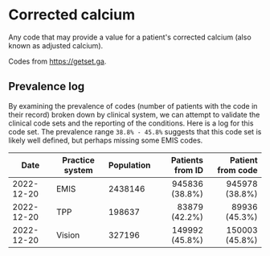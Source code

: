 # Corrected calcium

Any code that may provide a value for a patient's corrected calcium (also known as adjusted calcium).

Codes from https://getset.ga.

## Prevalence log

By examining the prevalence of codes (number of patients with the code in their record) broken down by clinical system, we can attempt to validate the clinical code sets and the reporting of the conditions. Here is a log for this code set. The prevalence range `38.8% - 45.8%` suggests that this code set is likely well defined, but perhaps missing some EMIS codes.

| Date       | Practice system | Population | Patients from ID | Patient from code |
| ---------- | --------------- | ---------- | ---------------: | ----------------: |
| 2022-12-20 | EMIS            | 2438146    |   945836 (38.8%) |    945978 (38.8%) |
| 2022-12-20 | TPP             | 198637     |    83879 (42.2%) |     89936 (45.3%) |
| 2022-12-20 | Vision          | 327196     |   149992 (45.8%) |    150003 (45.8%) |
